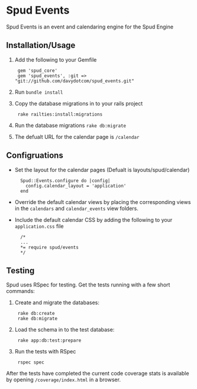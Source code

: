 Spud Events
===========

Spud Events is an event and calendaring engine for the Spud Engine

Installation/Usage
------------------

1. Add the following to your Gemfile

        gem 'spud_core'
        gem 'spud_events', :git => "git://github.com/davydotcom/spud_events.git"

2. Run ```bundle install```
3. Copy the database migrations in to your rails project

        rake railties:install:migrations

4. Run the database migrations ```rake db:migrate```
5. The defualt URL for the calendar page is ```/calendar```

Configruations
--------------

* Set the layout for the calendar pages (Defualt is layouts/spud/calendar)

        Spud::Events.configure do |config|
          config.calendar_layout = 'application'
        end

* Override the default calendar views by placing the corresponding views in the ```calendars``` and ```calendar_events``` view folders.
* Include the default calendar CSS by adding the following to your ```application.css``` file 

        /*
        ...
        *= require spud/events
        */

Testing
-----------------

Spud uses RSpec for testing. Get the tests running with a few short commands:

1. Create and migrate the databases:
   
        rake db:create
        rake db:migrate

2. Load the schema in to the test database:

        rake app:db:test:prepare

3. Run the tests with RSpec

        rspec spec

After the tests have completed the current code coverage stats is available by opening ```/coverage/index.html``` in a browser.
    